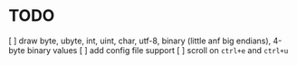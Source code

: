 # TODO

[ ] draw byte, ubyte, int, uint, char, utf-8, binary (little anf big endians), 4-byte binary values
[ ] add config file support
[ ] scroll on `ctrl+e` and `ctrl+u`
